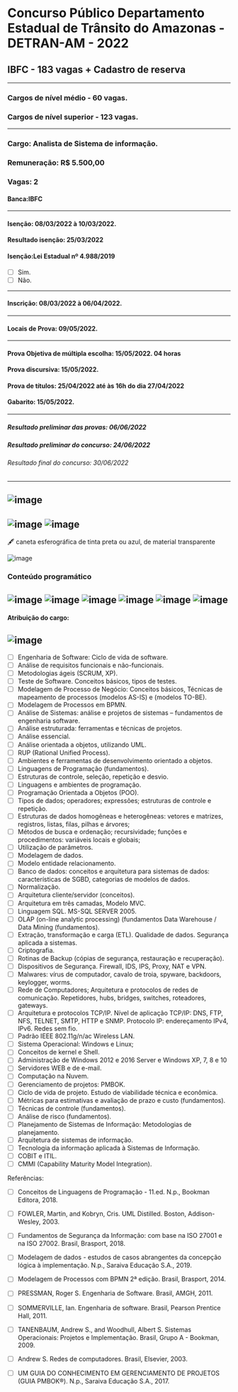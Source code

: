 # Concurso Público Departamento Estadual de Trânsito do Amazonas - DETRAN-AM - 2022
## IBFC - 183 vagas + Cadastro de reserva
---
### Cargos de nível médio - 60 vagas.
### Cargos de nível superior - 123 vagas.
---

### Cargo: Analista de Sistema de informação.
### Remuneração: R$ 5.500,00
### Vagas: 2
#### Banca:IBFC
---
#### Isenção: 08/03/2022 à 10/03/2022.
#### Resultado isenção: 25/03/2022
#### Isenção:Lei Estadual nº 4.988/2019
* [ ] Sim.
* [ ] Não.
---
#### Inscrição: 08/03/2022 à 06/04/2022.
---
#### Locais de Prova: 09/05/2022.
---
#### Prova Objetiva de múltipla escolha: 15/05/2022. 04 horas
#### Prova discursiva: 15/05/2022.
#### Prova de títulos: 25/04/2022 até às 16h do dia 27/04/2022
#### Gabarito: 15/05/2022.
---
##### Resultado preliminar das provas: 06/06/2022
##### Resultado preliminar do concurso: 24/06/2022
###### Resultado final do concurso: 30/06/2022
---
![image](https://user-images.githubusercontent.com/100721117/158035725-66c470a3-e207-4b60-8706-813bd5f396ac.png)
---
![image](https://user-images.githubusercontent.com/100721117/158035777-d79f0b0f-e99b-4302-b92f-9d86b9ac92cb.png)
![image](https://user-images.githubusercontent.com/100721117/158035818-a74d67cf-d86d-468f-a4f8-61819337b029.png)
---
🖋️ caneta esferográfica de tinta preta ou azul, de material transparente

![image](https://user-images.githubusercontent.com/100721117/158035887-f31ca1f7-768e-4948-a9d6-cb80cc04506a.png)

### Conteúdo programático
![image](https://user-images.githubusercontent.com/100721117/158036247-0ce75589-da95-4884-a5c4-e99ce75e5190.png)
![image](https://user-images.githubusercontent.com/100721117/158036252-54c1b4eb-bbb0-4657-9860-c9862e0bf62d.png)
![image](https://user-images.githubusercontent.com/100721117/158036264-057c1e7b-53b1-4b88-a887-658ac64cd8f9.png)
![image](https://user-images.githubusercontent.com/100721117/158036270-6920097a-4bc3-4fdd-816e-b77acf9054b6.png)
![image](https://user-images.githubusercontent.com/100721117/158036297-3bd89316-c1c0-4a63-aa32-c09c48adead8.png)
![image](https://user-images.githubusercontent.com/100721117/158036307-849b355b-457c-4c93-9645-a3ebf4b14440.png)
---
#### Atribuição do cargo:
![image](https://user-images.githubusercontent.com/100721117/158036361-6f3af3fe-cb21-431d-bfdc-c801d74de8e2.png)
---


* [ ] Engenharia de Software: Ciclo de vida de software.
* [ ] Análise de requisitos funcionais e não-funcionais.
* [ ] Metodologias ágeis (SCRUM, XP).
* [ ] Teste de Software. Conceitos básicos, tipos de testes.
* [ ] Modelagem de Processo de Negócio: Conceitos básicos, Técnicas de mapeamento de processos (modelos AS-IS) e (modelos TO-BE).
* [ ] Modelagem de Processos em BPMN.
* [ ] Análise de Sistemas: análise e projetos de sistemas – fundamentos de engenharia software.
* [ ] Análise estruturada: ferramentas e técnicas de projetos.
* [ ] Análise essencial.
* [ ] Análise orientada a objetos, utilizando UML.
* [ ] RUP (Rational Unified Process).
* [ ] Ambientes e ferramentas de desenvolvimento orientado a objetos.
* [ ] Linguagens de Programação (fundamentos).
* [ ] Estruturas de controle, seleção, repetição e desvio.
* [ ] Linguagens e ambientes de programação.
* [ ] Programação Orientada a Objetos (POO).
* [ ] Tipos de dados; operadores; expressões; estruturas de controle e repetição.
* [ ] Estruturas de dados homogêneas e heterogêneas: vetores e matrizes, registros, listas, filas, pilhas e árvores;
* [ ] Métodos de busca e ordenação; recursividade; funções e procedimentos: variáveis locais e globais;
* [ ] Utilização de parâmetros.
* [ ] Modelagem de dados.
* [ ] Modelo entidade relacionamento.
* [ ] Banco de dados: conceitos e arquitetura para sistemas de dados: características de SGBD, categorias de modelos de dados.
* [ ] Normalização.
* [ ] Arquitetura cliente/servidor (conceitos).
* [ ] Arquitetura em três camadas, Modelo MVC.
* [ ] Linguagem SQL. MS-SQL SERVER 2005.
* [ ] OLAP (on-line analytic processing) (fundamentos Data Warehouse / Data Mining (fundamentos).
* [ ] Extração, transformação e carga (ETL). Qualidade de dados. Segurança aplicada a sistemas.
* [ ] Criptografia.
* [ ] Rotinas de Backup (cópias de segurança, restauração e recuperação).
* [ ] Dispositivos de Segurança. Firewall, IDS, IPS, Proxy, NAT e VPN.
* [ ] Malwares: vírus de computador, cavalo de troia, spyware, backdoors, keylogger, worms.
* [ ] Rede de Computadores; Arquitetura e protocolos de redes de comunicação. Repetidores, hubs, bridges, switches, roteadores, gateways.
* [ ] Arquitetura e protocolos TCP/IP. Nível de aplicação TCP/IP: DNS, FTP, NFS, TELNET, SMTP, HTTP e SNMP. Protocolo IP: endereçamento IPv4, IPv6. Redes sem fio.
* [ ] Padrão IEEE 802.11g/n/ac Wireless LAN.
* [ ] Sistema Operacional: Windows e Linux;
* [ ] Conceitos de kernel e Shell.
* [ ] Administração de Windows 2012 e 2016 Server e Windows XP, 7, 8 e 10
* [ ] Servidores WEB e de e-mail.
* [ ] Computação na Nuvem.
* [ ] Gerenciamento de projetos: PMBOK.
* [ ] Ciclo de vida de projeto. Estudo de viabilidade técnica e econômica.
* [ ] Métricas para estimativas e avaliação de prazo e custo (fundamentos).
* [ ] Técnicas de controle (fundamentos).
* [ ] Análise de risco (fundamentos).
* [ ] Planejamento de Sistemas de Informação: Metodologias de planejamento.
* [ ] Arquitetura de sistemas de informação.
* [ ] Tecnologia da informação aplicada à Sistemas de Informação.
* [ ] COBIT e ITIL.
* [ ] CMMI (Capability Maturity Model Integration).

Referências:
* [ ] Conceitos de Linguagens de Programação - 11.ed. N.p., Bookman Editora, 2018.
* [ ] FOWLER, Martin, and Kobryn, Cris. UML Distilled. Boston, Addison-Wesley, 2003.
* [ ] Fundamentos de Segurança da Informação: com base na ISO 27001 e na ISO 27002. Brasil, Brasport, 2018.
* [ ] Modelagem de dados - estudos de casos abrangentes da concepção lógica à implementação. N.p., Saraiva Educação S.A., 2019.
* [ ] Modelagem de Processos com BPMN 2ª edição. Brasil, Brasport, 2014.
* [ ] PRESSMAN, Roger S. Engenharia de Software. Brasil, AMGH, 2011.
* [ ] SOMMERVILLE, Ian. Engenharia de software. Brasil, Pearson Prentice Hall, 2011.
* [ ] TANENBAUM, Andrew S., and Woodhull, Albert S. Sistemas Operacionais: Projetos e Implementação. Brasil, Grupo A - Bookman, 2009.
* [ ] Andrew S. Redes de computadores. Brasil, Elsevier, 2003.
* [ ] UM GUIA DO CONHECIMENTO EM GERENCIAMENTO DE PROJETOS (GUIA PMBOK®). N.p., Saraiva Educação S.A., 2017.


